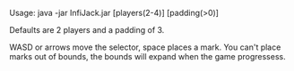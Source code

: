 Usage: java -jar InfiJack.jar [players(2-4)] [padding(>0)]

Defaults are 2 players and a padding of 3.

WASD or arrows move the selector, space places a mark.
You can't place marks out of bounds, the bounds will expand when the game progressess.
